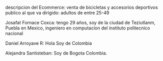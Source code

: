 descripcion del Ecommerce: venta de bicicletas y accesorios deportivos
publico al que va dirigido: adultos de entre 25-49

Josafat Fornace Coxca: tengo 29 años, soy de la ciudad de Teziutlanm, Puebla en Mexico, ingeniero en computacion del instituto politecnico nacional

Daniel Arroyave R: Hola Soy de Colombia

Alejandra Santisteban: Soy de Bogota Colombia.